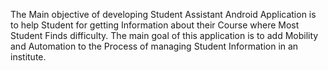 The Main objective of developing Student Assistant Android Application is to help Student for getting
Information about their Course where Most Student Finds difficulty. The main goal of this application
is to add Mobility and Automation to the Process of managing Student Information in an institute.
